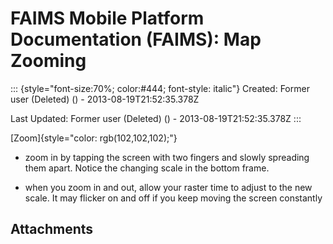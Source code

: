FAIMS Mobile Platform Documentation (FAIMS): Map Zooming
========================================================

::: {style="font-size:70%; color:#444; font-style: italic"}
Created: Former user (Deleted) () - 2013-08-19T21:52:35.378Z

Last Updated: Former user (Deleted) () - 2013-08-19T21:52:35.378Z
:::

<div>

[Zoom]{style="color: rgb(102,102,102);"}

-   zoom in by tapping the screen with two fingers and slowly spreading
    them apart. Notice the changing scale in the bottom frame.

-   when you zoom in and out, allow your raster time to adjust to the
    new scale. It may flicker on and off if you keep moving the screen
    constantly 

</div>

Attachments
-----------
